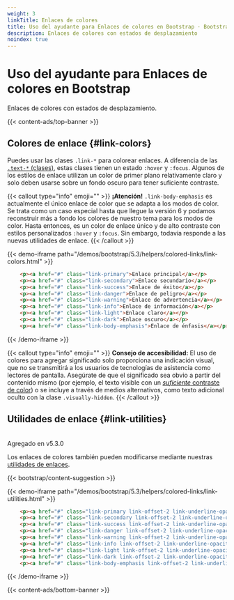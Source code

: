 ```yaml
---
weight: 3
linkTitle: Enlaces de colores
title: Uso del ayudante para Enlaces de colores en Bootstrap · Bootstrap en Español v5.3
description: Enlaces de colores con estados de desplazamiento
noindex: true
---
```


# Uso del ayudante para Enlaces de colores en Bootstrap

Enlaces de colores con estados de desplazamiento.

{{< content-ads/top-banner >}}

Colores de enlace {#link-colors}
---------------------------------

Puedes usar las clases `.link-*` para colorear enlaces. A diferencia de las [`.text-*` (clases)](/bootstrap/5.3/utilities/colors), estas clases tienen un estado `:hover` y `:focus`. Algunos de los estilos de enlace utilizan un color de primer plano relativamente claro y solo deben usarse sobre un fondo oscuro para tener suficiente contraste.

{{< callout type="info" emoji="" >}}
**¡Atención!** `.link-body-emphasis` es actualmente el único enlace de color que se adapta a los modos de color. Se trata como un caso especial hasta que llegue la versión 6 y podamos reconstruir más a fondo los colores de nuestro tema para los modos de color. Hasta entonces, es un color de enlace único y de alto contraste con estilos personalizados `:hover` y `:focus`. Sin embargo, todavía responde a las nuevas utilidades de enlace.
{{< /callout >}}

{{< demo-iframe path="/demos/bootstrap/5.3/helpers/colored-links/link-colors.html" >}}
```html {filename="HTML"}
    <p><a href="#" class="link-primary">Enlace principal</a></p>
    <p><a href="#" class="link-secondary">Enlace secundario</a></p>
    <p><a href="#" class="link-success">Enlace de éxito</a></p>
    <p><a href="#" class="link-danger">Enlace de peligro</a></p>
    <p><a href="#" class="link-warning">Enlace de advertencia</a></p>
    <p><a href="#" class="link-info">Enlace de información</a></p>
    <p><a href="#" class="link-light">Enlace claro</a></p>
    <p><a href="#" class="link-dark">Enlace oscuro</a></p>
    <p><a href="#" class="link-body-emphasis">Enlace de énfasis</a></p>
```
{{< /demo-iframe >}}

{{< callout type="info" emoji="" >}}
**Consejo de accesibilidad:** El uso de colores para agregar significado solo proporciona una indicación visual, que no se transmitirá a los usuarios de tecnologías de asistencia como lectores de pantalla. Asegúrate de que el significado sea obvio a partir del contenido mismo (por ejemplo, el texto visible con un [_suficiente_ contraste de color](/bootstrap/5.3/getting-started/accessibility#color-contrast)) o se incluye a través de medios alternativos, como texto adicional oculto con la clase `.visually-hidden`.
{{< /callout >}}

Utilidades de enlace {#link-utilities}
---------------------------------------

<br/>
<span class="py-1 px-3 text-green-700 border border-green-700 rounded-md">Agregado en v5.3.0</span>

Los enlaces de colores también pueden modificarse mediante nuestras [utilidades de enlaces](/bootstrap/5.3/utilities/link).

{{< bootstrap/content-suggestion >}}

{{< demo-iframe path="/demos/bootstrap/5.3/helpers/colored-links/link-utilities.html" >}}
```html {filename="HTML"}
    <p><a href="#" class="link-primary link-offset-2 link-underline-opacity-25 link-underline-opacity-100-hover">Enlace principal</a></p>
    <p><a href="#" class="link-secondary link-offset-2 link-underline-opacity-25 link-underline-opacity-100-hover">Enlace secundario</a></p>
    <p><a href="#" class="link-success link-offset-2 link-underline-opacity-25 link-underline-opacity-100-hover">Enlace de éxito</a></p>
    <p><a href="#" class="link-danger link-offset-2 link-underline-opacity-25 link-underline-opacity-100-hover">Enlace de peligro</a></p>
    <p><a href="#" class="link-warning link-offset-2 link-underline-opacity-25 link-underline-opacity-100-hover">Enlace de advertencia</a></p>
    <p><a href="#" class="link-info link-offset-2 link-underline-opacity-25 link-underline-opacity-100-hover">Enlace de información</a></p>
    <p><a href="#" class="link-light link-offset-2 link-underline-opacity-25 link-underline-opacity-100-hover">Enlace claro</a></p>
    <p><a href="#" class="link-dark link-offset-2 link-underline-opacity-25 link-underline-opacity-100-hover">Enlace oscuro</a></p>
    <p><a href="#" class="link-body-emphasis link-offset-2 link-underline-opacity-25 link-underline-opacity-75-hover">Enlace de énfasis</a></p>
```
{{< /demo-iframe >}}

{{< content-ads/bottom-banner >}}